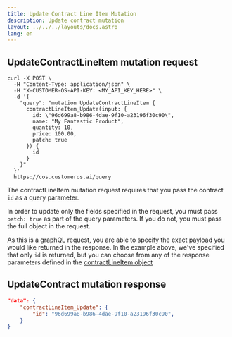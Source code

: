 ```yaml
---
title: Update Contract Line Item Mutation
description: Update contract mutation
layout: ../../../layouts/docs.astro
lang: en
---
```


## UpdateContractLineItem mutation request

```curl
curl -X POST \
  -H "Content-Type: application/json" \
  -H "X-CUSTOMER-OS-API-KEY: <MY_API_KEY_HERE>" \
  -d '{
    "query": "mutation UpdateContractLineItem { 
      contractLineItem_Update(input: { 
        id: \"96d699a8-b986-4dae-9f10-a23196f30c90\", 
        name: "My Fantastic Product",
        quantity: 10,
        price: 100.00,
        patch: true 
      }) { 
        id
      } 
    }"
  }' 
  https://cos.customeros.ai/query

```

The contractLineItem mutation request requires that you pass the contract `id` as a query parameter.  

In order to update only the fields specified in the request, you must pass `patch: true` as part of the query parameters.  If you do not, you must pass the full object in the request.

As this is a graphQL request, you are able to specify the exact payload you would like returned in the response.  In the example above, we've specified that only `id` is returned, but you can choose from any of the response parameters defined in the [contractLineItem object](objects/contract-line-items)

## UpdateContract mutation response
```json
"data": {
    "contractLineItem_Update": {
        "id": "96d699a8-b986-4dae-9f10-a23196f30c90",
    }
}
```